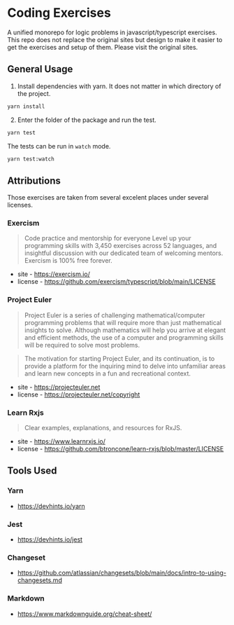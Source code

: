 # Coding Exercises

A unified monorepo for logic problems in javascript/typescript exercises. This repo does not replace the original sites but design to make it easier to get the exercises and setup of them. Please visit the original sites.

## General Usage

1. Install dependencies with yarn. It does not matter in which directory of the project.

```bash
yarn install
```

2. Enter the folder of the package and run the test.

```bash
yarn test
```

The tests can be run in `watch` mode.

```bash
yarn test:watch
```

## Attributions

Those exercises are taken from several excelent places under several licenses. 

### Exercism

> Code practice and mentorship for everyone Level up your programming skills with 3,450 exercises across 52 languages, and insightful discussion with our dedicated team of welcoming mentors. Exercism is 100% free forever.

* site - https://exercism.io/
* license - https://github.com/exercism/typescript/blob/main/LICENSE

### Project Euler

> Project Euler is a series of challenging mathematical/computer programming problems that will require more than just mathematical insights to solve. Although mathematics will help you arrive at elegant and efficient methods, the use of a computer and programming skills will be required to solve most problems.

> The motivation for starting Project Euler, and its continuation, is to provide a platform for the inquiring mind to delve into unfamiliar areas and learn new concepts in a fun and recreational context.

* site - https://projecteuler.net
* license - https://projecteuler.net/copyright

### Learn Rxjs

> Clear examples, explanations, and resources for RxJS.

* site - https://www.learnrxjs.io/
* license - https://github.com/btroncone/learn-rxjs/blob/master/LICENSE

## Tools Used 

### Yarn

* https://devhints.io/yarn

### Jest

* https://devhints.io/jest

### Changeset

* https://github.com/atlassian/changesets/blob/main/docs/intro-to-using-changesets.md

### Markdown

* https://www.markdownguide.org/cheat-sheet/
